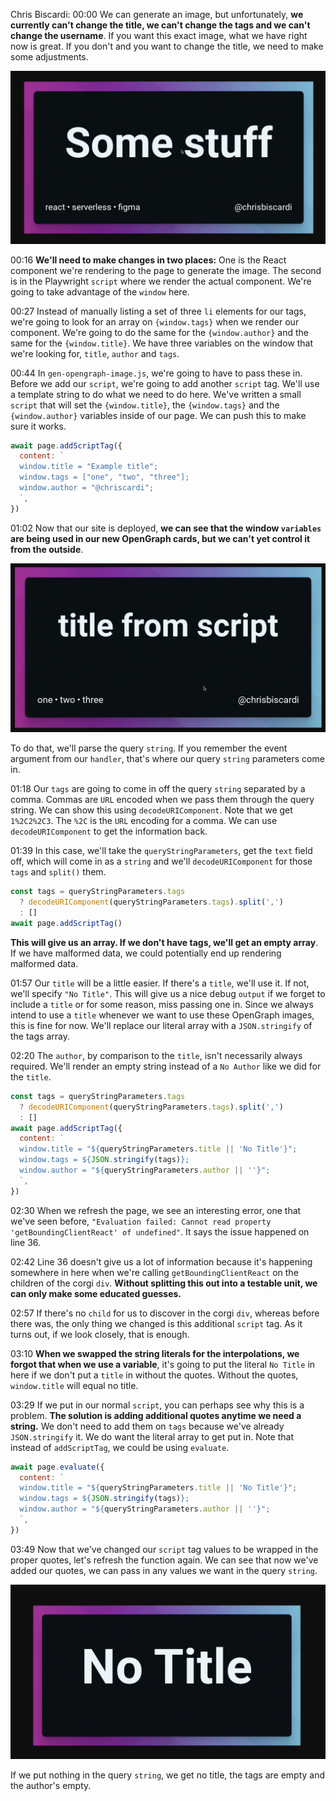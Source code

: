 Chris Biscardi: 00:00 We can generate an image, but unfortunately, **we currently can't change the title, we can't change the tags and we can't change the username**. If you want this exact image, what we have right now is great. If you don't and you want to change the title, we need to make some adjustments.

![](../images/09-images/09-image-card.png)

00:16 **We'll need to make changes in two places:** One is the React component we're rendering to the page to generate the image. The second is in the Playwright `script` where we render the actual component. We're going to take advantage of the `window` here.

00:27 Instead of manually listing a set of three `li` elements for our tags, we're going to look for an array on `{window.tags}` when we render our component. We're going to do the same for the `{window.author}` and the same for the `{window.title}`. We have three variables on the window that we're looking for, `title`, `author` and `tags`.

00:44 In `gen-opengraph-image.js`, we're going to have to pass these in. Before we add our `script`, we're going to add another `script` tag. We'll use a template string to do what we need to do here. We've written a small `script` that will set the `{window.title}`, the `{window.tags}` and the `{window.author}` variables inside of our page. We can push this to make sure it works.

```js
await page.addScriptTag({
  content: `
  window.title = "Example title";
  window.tags = ["one", "two", "three"];
  window.author = "@chriscardi";
  `,
})
```

01:02 Now that our site is deployed, **we can see that the window `variables` are being used in our new OpenGraph cards, but we can't yet control it from the outside**.

![](../images/09-images/preview.png)

To do that, we'll parse the query `string`. If you remember the event argument from our `handler`, that's where our query `string` parameters come in.

01:18 Our `tags` are going to come in off the query `string` separated by a comma. Commas are `URL` encoded when we pass them through the query string. We can show this using `decodeURIComponent`. Note that we get `1%2C2%2C3`. The `%2C` is the `URL` encoding for a comma. We can use `decodeURIComponent` to get the information back.

01:39 In this case, we'll take the `queryStringParameters`, get the `text` field off, which will come in as a `string` and we'll `decodeURIComponent` for those `tags` and `split()` them.

```js
const tags = queryStringParameters.tags
  ? decodeURIComponent(queryStringParameters.tags).split(',')
  : []
await page.addScriptTag()
```

**This will give us an array. If we don't have tags, we'll get an empty array**. If we have malformed data, we could potentially end up rendering malformed data.

01:57 Our `title` will be a little easier. If there's a `title`, we'll use it. If not, we'll specify `"No Title"`. This will give us a nice debug `output` if we forget to include a `title` or for some reason, miss passing one in. Since we always intend to use a `title` whenever we want to use these OpenGraph images, this is fine for now. We'll replace our literal array with a `JSON.stringify` of the tags array.

02:20 The `author`, by comparison to the `title`, isn't necessarily always required. We'll render an empty string instead of a `No Author` like we did for the `title`.

```js
const tags = queryStringParameters.tags
  ? decodeURIComponent(queryStringParameters.tags).split(',')
  : []
await page.addScriptTag({
  content: `
  window.title = "${queryStringParameters.title || 'No Title'}";
  window.tags = ${JSON.stringify(tags)};
  window.author = "${queryStringParameters.author || ''}";
  `,
})
```

02:30 When we refresh the page, we see an interesting error, one that we've seen before, `"Evaluation failed: Cannot read property 'getBoundingClientReact' of undefined"`. It says the issue happened on line 36.

02:42 Line 36 doesn't give us a lot of information because it's happening somewhere in here when we're calling `getBoundingClientReact` on the children of the corgi `div`. **Without splitting this out into a testable unit, we can only make some educated guesses.**

02:57 If there's no `child` for us to discover in the corgi `div`, whereas before there was, the only thing we changed is this additional `script` tag. As it turns out, if we look closely, that is enough.

03:10 **When we swapped the string literals for the interpolations, we forgot that when we use a variable**, it's going to put the literal `No Title` in here if we don't put a `title` in without the quotes. Without the quotes, `window.title` will equal no title.

03:29 If we put in our normal `script`, you can perhaps see why this is a problem. **The solution is adding additional quotes anytime we need a string.** We don't need to add them on `tags` because we've already `JSON.stringify` it. We do want the literal array to get put in. Note that instead of `addScriptTag`, we could be using `evaluate`.

```js
await page.evaluate({
  content: `
  window.title = "${queryStringParameters.title || 'No Title'}";
  window.tags = ${JSON.stringify(tags)};
  window.author = "${queryStringParameters.author || ''}";
  `,
})
```

03:49 Now that we've changed our `script` tag values to be wrapped in the proper quotes, let's refresh the function again. We can see that now we've added our quotes, we can pass in any values we want in the query `string`.

![Final Image](../images/09-images/final.png)

If we put nothing in the query `string`, we get no title, the tags are empty and the author's empty.
